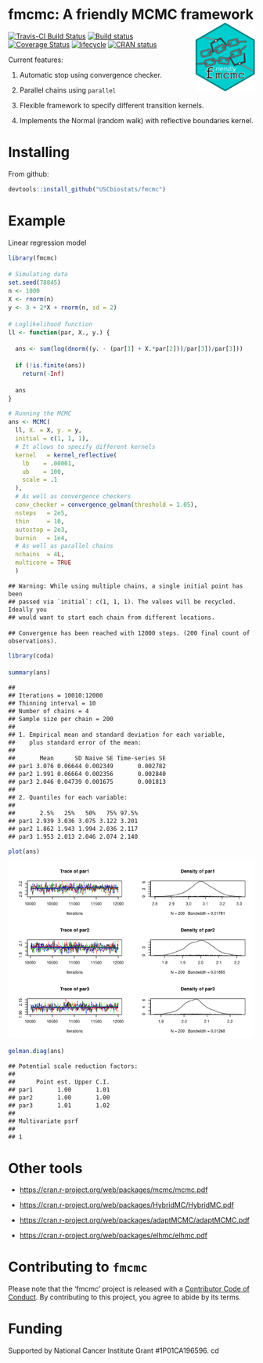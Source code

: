 
# fmcmc: A friendly MCMC framework <img src="man/figures/logo.png" align="right" height="140"/>

[![Travis-CI Build
Status](https://travis-ci.org/USCbiostats/fmcmc.svg?branch=master)](https://travis-ci.org/USCbiostats/fmcmc)
[![Build
status](https://ci.appveyor.com/api/projects/status/3x9qj7imvoijb1vf?svg=true)](https://ci.appveyor.com/project/gvegayon/fmcmc)
[![Coverage
Status](https://img.shields.io/codecov/c/github/USCbiostats/fmcmc/master.svg)](https://codecov.io/github/USCbiostats/fmcmc?branch=master)
[![lifecycle](https://img.shields.io/badge/lifecycle-experimental-orange.svg)](https://www.tidyverse.org/lifecycle/#experimental)
[![CRAN
status](https://www.r-pkg.org/badges/version/fmcmc)](https://cran.r-project.org/package=fmcmc)

Current features:

1.  Automatic stop using convergence checker.

2.  Parallel chains using `parallel`

3.  Flexible framework to specify different transition kernels.

4.  Implements the Normal (random walk) with reflective boundaries
    kernel.

# Installing

From github:

``` r
devtools::install_github("USCbiostats/fmcmc")
```

# Example

Linear regression model

``` r
library(fmcmc)

# Simulating data
set.seed(78845)
n <- 1000
X <- rnorm(n)
y <- 3 + 2*X + rnorm(n, sd = 2)

# Loglikelihood function
ll <- function(par, X., y.) {
  
  ans <- sum(log(dnorm((y. - (par[1] + X.*par[2]))/par[3])/par[3]))
  
  if (!is.finite(ans))
    return(-Inf)
  
  ans
}
```

``` r
# Running the MCMC
ans <- MCMC(
  ll, X. = X, y. = y,
  initial = c(1, 1, 1),
  # It allows to specify different kernels
  kernel   = kernel_reflective(
    lb    = .00001,
    ub    = 100,
    scale = .1
  ),
  # As well as convergence checkers
  conv_checker = convergence_gelman(threshold = 1.05),
  nsteps   = 2e5,
  thin     = 10,
  autostop = 2e3,
  burnin   = 1e4,
  # As well as parallel chains
  nchains  = 4L,
  multicore = TRUE
  )
```

    ## Warning: While using multiple chains, a single initial point has been
    ## passed via `initial`: c(1, 1, 1). The values will be recycled. Ideally you
    ## would want to start each chain from different locations.

    ## Convergence has been reached with 12000 steps. (200 final count of observations).

``` r
library(coda)

summary(ans)
```

    ## 
    ## Iterations = 10010:12000
    ## Thinning interval = 10 
    ## Number of chains = 4 
    ## Sample size per chain = 200 
    ## 
    ## 1. Empirical mean and standard deviation for each variable,
    ##    plus standard error of the mean:
    ## 
    ##       Mean      SD Naive SE Time-series SE
    ## par1 3.076 0.06644 0.002349       0.002782
    ## par2 1.991 0.06664 0.002356       0.002840
    ## par3 2.046 0.04739 0.001675       0.001813
    ## 
    ## 2. Quantiles for each variable:
    ## 
    ##       2.5%   25%   50%   75% 97.5%
    ## par1 2.939 3.036 3.075 3.122 3.201
    ## par2 1.862 1.943 1.994 2.036 2.117
    ## par3 1.953 2.013 2.046 2.074 2.140

``` r
plot(ans)
```

![](README_files/figure-gfm/summary-and-plot1-1.png)<!-- -->

``` r
gelman.diag(ans)
```

    ## Potential scale reduction factors:
    ## 
    ##      Point est. Upper C.I.
    ## par1       1.00       1.01
    ## par2       1.00       1.00
    ## par3       1.01       1.02
    ## 
    ## Multivariate psrf
    ## 
    ## 1

# Other tools

  - <https://cran.r-project.org/web/packages/mcmc/mcmc.pdf>

  - <https://cran.r-project.org/web/packages/HybridMC/HybridMC.pdf>

  - <https://cran.r-project.org/web/packages/adaptMCMC/adaptMCMC.pdf>

  - <https://cran.r-project.org/web/packages/elhmc/elhmc.pdf>

# Contributing to `fmcmc`

Please note that the ‘fmcmc’ project is released with a [Contributor
Code of Conduct](CODE_OF_CONDUCT.md). By contributing to this project,
you agree to abide by its terms.

# Funding

Supported by National Cancer Institute Grant \#1P01CA196596. cd
